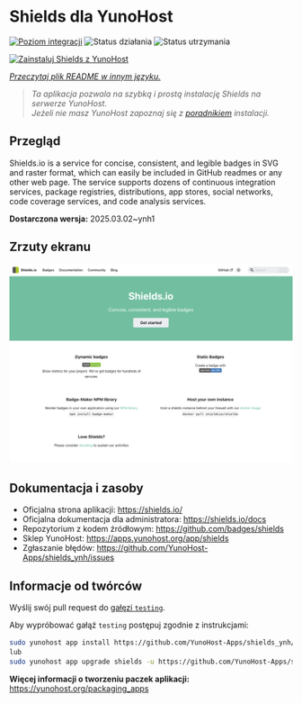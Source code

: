<!--
To README zostało automatycznie wygenerowane przez <https://github.com/YunoHost/apps/tree/master/tools/readme_generator>
Nie powinno być ono edytowane ręcznie.
-->

# Shields dla YunoHost

[![Poziom integracji](https://apps.yunohost.org/badge/integration/shields)](https://ci-apps.yunohost.org/ci/apps/shields/)
![Status działania](https://apps.yunohost.org/badge/state/shields)
![Status utrzymania](https://apps.yunohost.org/badge/maintained/shields)

[![Zainstaluj Shields z YunoHost](https://install-app.yunohost.org/install-with-yunohost.svg)](https://install-app.yunohost.org/?app=shields)

*[Przeczytaj plik README w innym języku.](./ALL_README.md)*

> *Ta aplikacja pozwala na szybką i prostą instalację Shields na serwerze YunoHost.*  
> *Jeżeli nie masz YunoHost zapoznaj się z [poradnikiem](https://yunohost.org/install) instalacji.*

## Przegląd

Shields.io is a service for concise, consistent, and legible badges in SVG and raster format, which can easily be included in GitHub readmes or any other web page. The service supports dozens of continuous integration services, package registries, distributions, app stores, social networks, code coverage services, and code analysis services.

**Dostarczona wersja:** 2025.03.02~ynh1

## Zrzuty ekranu

![Zrzut ekranu z Shields](./doc/screenshots/screenshot.png)

## Dokumentacja i zasoby

- Oficjalna strona aplikacji: <https://shields.io/>
- Oficjalna dokumentacja dla administratora: <https://shields.io/docs>
- Repozytorium z kodem źródłowym: <https://github.com/badges/shields>
- Sklep YunoHost: <https://apps.yunohost.org/app/shields>
- Zgłaszanie błędów: <https://github.com/YunoHost-Apps/shields_ynh/issues>

## Informacje od twórców

Wyślij swój pull request do [gałęzi `testing`](https://github.com/YunoHost-Apps/shields_ynh/tree/testing).

Aby wypróbować gałąź `testing` postępuj zgodnie z instrukcjami:

```bash
sudo yunohost app install https://github.com/YunoHost-Apps/shields_ynh/tree/testing --debug
lub
sudo yunohost app upgrade shields -u https://github.com/YunoHost-Apps/shields_ynh/tree/testing --debug
```

**Więcej informacji o tworzeniu paczek aplikacji:** <https://yunohost.org/packaging_apps>
